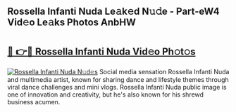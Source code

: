 ## Rossella Infanti Nuda Le𝚊k𝚎d N𝚞𝚍e - Part-eW4 Vid𝚎o Le𝚊ks Photos AnbHW

# <h2><a href="http://fbed049.evod.top/?m=Rossella+Infanti+Nuda">🔗 👉🔴 Rossella Infanti Nuda Vid𝚎o Ph𝚘t𝚘s</a></h2>

[![Rossella Infanti Nuda N𝚞d𝚎s](https://i.imgur.com/8V9OHl7.gif)](http://fbed049.evod.top/?m=Rossella+Infanti+Nuda)
Social media sensation Rossella Infanti Nuda and multimedia artist, known for sharing dance and lifestyle themes through viral dance challenges and mini vlogs. Rossella Infanti Nuda public image is one of innovation and creativity, but he's also known for his shrewd business acumen. 
